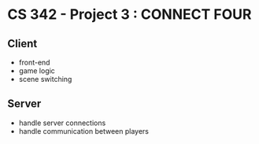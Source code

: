 # CS 342 - Project 3 : CONNECT FOUR

## Client
- front-end
- game logic
- scene switching

## Server
- handle server connections 
- handle communication between players
